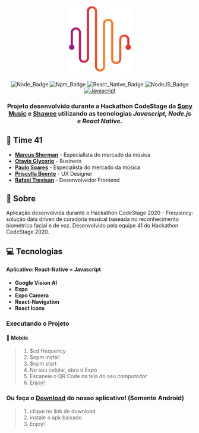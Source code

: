 <h1 align=center>
<img src="./src/assets/logo.png" />
</h1>

<div align="center">

![Node_Badge][node_version_badge] ![Npm_Badge][npm_version_badge] ![React_Native_Badge][mobile_react-native_badge] ![NodeJS_Badge][server_nodejs_badge] [![Javascript](https://badges.frapsoft.com/javascript/code/javascript.png?v=101)](https://github.com/ellerbrock/javascript-badges/)

</div>

<h3 align="center">

Projeto desenvolvido durante a Hackathon CodeStage da **[Sony Music][sony_site]** e **[Shawee][shawee_site]** utilizando as tecnologias ***Javascript, Node.js e React Native***.

</h3>

<!-- 
  ...
  Local Reservado para o Banner com a montagem da tela
  do site e do aplicativo mobile.
  ...
-->
## **🤝 Time 41**
- **[Marcus Sherman][marcus]** - Especialista do mercado da música
- **[Otavio Glycerio][otavio]** - Business
- **[Paulo Soares][paulo]** - Especialista do mercado da música
- **[Priscylla Boente][priscylla]** - UX Designer
- **[Rafael Trevisan][rafael]** - Desenvolvedor Frontend

## **:rocket: Sobre**
Aplicação desenvolvida durante o Hackathon CodeStage 2020 - Frequency: solução data driven de curadoria musical baseada no reconhecimento biométrico facial e de voz. Desenvolvido pela equipe 41 do Hackathon CodeStage 2020.

## **:computer: Tecnologias**
  
  #### **Aplicativo: React-Native + Javascript**
  - **Google Vision AI**
  - **Expo**
  - **Expo Camera**
  - **React-Navigation**
  - **React Icons**

[font_roboto]: https://fonts.google.com/specimen/Roboto

[font_ubuntu]: https://fonts.google.com/specimen/Ubuntu

### **Executando o Projeto**

#### **:iphone: Mobile**
> 1. $cd frequency
> 2. $npm install
> 3. $npm start
> 4. No seu celular, abra o Expo
> 5. Escaneie o QR Code na tela do seu computador
> 6. Enjoy!

### **Ou faça o [Download][link] do nosso aplicativo! (Somente Android)** 
> 1. clique no link de download
> 2. instale o apk baixado
> 3. Enjoy!



<!-- Website Links -->

[marcus]: https://www.linkedin.com/in/marcus-vinicius-de-araujo-06ba6585/
[otavio]: https://www.linkedin.com/in/otavio-glycerio-477061a1/
[paulo]: https://www.linkedin.com/in/paulovitorsoares/
[priscylla]: https://www.linkedin.com/in/priscyllaboente/
[rafael]: https://www.linkedin.com/in/rafaelst2000/

[link]: https://exp-shell-app-assets.s3.us-west-1.amazonaws.com/android/%40rafaelst2000/frequency-f0b9f3b06da544d2862823b7262822dc-signed.apk

[shawee_site]: https://shawee.io/pt/

[sony_site]: https://www.sonymusic.com.br/

<!-- Badges -->

[github_issues_badge]: https://img.shields.io/github/issues/x0n4d0/ecoleta?color=green

[repository_license_badge]: https://img.shields.io/github/license/x0n4d0/ecoleta

[node_version_badge]: https://img.shields.io/badge/node-12.17.0-green

[npm_version_badge]: https://img.shields.io/badge/npm-6.14.4-red

[web_react_badge]: https://img.shields.io/badge/web-react-blue

[mobile_react-native_badge]: https://img.shields.io/badge/mobile-react%20native-blueviolet

[server_nodejs_badge]: https://img.shields.io/badge/server-nodejs-important

<!-- Techs -->

[react]: https://reactjs.org/

[typescript]: https://www.typescriptlang.org/

[node]: https://nodejs.org/en/

[leaflet]: https://react-leaflet.js.org/en/

[ibge_api]: https://servicodados.ibge.gov.br/api/docs/localidades?versao=1

[ibge_api_ufs]: https://servicodados.ibge.gov.br/api/docs/localidades?versao=1#api-UFs-estadosGet

[ibge_api_municipios]: https://servicodados.ibge.gov.br/api/docs/localidades?versao=1#api-Municipios-estadosUFMunicipiosGet

[vscode]: https://code.visualstudio.com/

[react_native]: http://www.reactnative.com/

[stackedit]: https://stackedit.io

[vscode_sqlite_extension]: https://marketplace.visualstudio.com/items?itemName=alexcvzz.vscode-sqlite

[markdown_emoji]: https://gist.github.com/rxaviers/7360908

[commitlint]: https://github.com/conventional-changelog/commitlint

[express]: https://expressjs.com/

[cors]: https://expressjs.com/en/resources/middleware/cors.html

[knex]: http://knexjs.org/

[sqlite3]: https://github.com/mapbox/node-sqlite3

[tsnode]: https://github.com/TypeStrong/ts-node

[feather_icons]: https://feathericons.com/

[insomnia]: https://insomnia.rest/

[react_leaflet]: https://react-leaflet.js.org/

[react_router_dom]: https://github.com/ReactTraining/react-router/tree/master/packages/react-router-dom

[react_icons]: https://react-icons.github.io/react-icons/

[axios]: https://github.com/axios/axios
